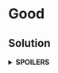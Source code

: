 # Good
## Solution
<details>
<summary><b>SPOILERS</b></summary>

Using two pointers that point to the start/end of the whole set + select a number to compare with the addition of start and end, find if a number can have a pair of addition.

</details>
